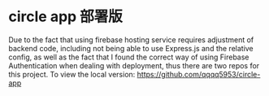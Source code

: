 # circle app 部署版

Due to the fact that using firebase hosting service requires adjustment of backend code, including not being able to use Express.js and the relative config, as well as the fact that I found the correct way of using Firebase Authentication when dealing with deployment, thus there are two repos for this project. To view the local version: https://github.com/qqqq5953/circle-app
